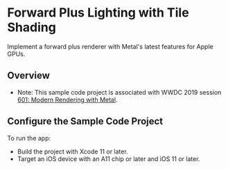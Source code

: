 # Forward Plus Lighting with Tile Shading

Implement a forward plus renderer with Metal's latest features for Apple GPUs.

## Overview

- Note: This sample code project is associated with WWDC 2019 session [601: Modern Rendering with Metal](https://developer.apple.com/videos/play/wwdc19/601/).

## Configure the Sample Code Project

To run the app:
- Build the project with Xcode 11 or later.
- Target an iOS device with an A11 chip or later and iOS 11 or later.
